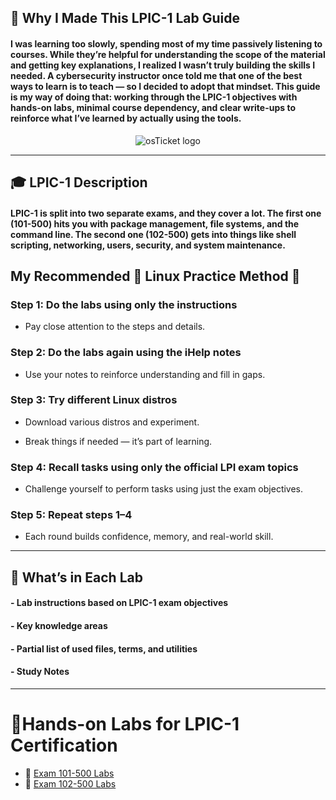 ## 🧠 Why I Made This LPIC-1 Lab Guide
#### I was learning too slowly, spending most of my time passively listening to courses. While they’re helpful for understanding the scope of the material and getting key explanations, I realized I wasn’t truly building the skills I needed. A cybersecurity instructor once told me that one of the best ways to learn is to teach — so I decided to adopt that mindset. This guide is my way of doing that: working through the LPIC-1 objectives with hands-on labs, minimal course dependency, and clear write-ups to reinforce what I’ve learned by actually using the tools.

<p align="center">
<img src="https://i.imgur.com/nc2DPNZ.png" alt="osTicket logo"/>
</p>

***

## 🎓 LPIC-1 Description
#### LPIC-1 is split into two separate exams, and they cover a lot. The first one (101-500) hits you with package management, file systems, and the command line. The second one (102-500) gets into things like shell scripting, networking, users, security, and system maintenance.

## My Recommended 🐧 Linux Practice Method 🚀

### Step 1: Do the labs using only the instructions

  - Pay close attention to the steps and details.

### Step 2: Do the labs again using the iHelp notes

  - Use your notes to reinforce understanding and fill in gaps.

### Step 3: Try different Linux distros

  - Download various distros and experiment.

  - Break things if needed — it’s part of learning.

### Step 4: Recall tasks using only the official LPI exam topics

  - Challenge yourself to perform tasks using just the exam objectives.

### Step 5: Repeat steps 1–4

  - Each round builds confidence, memory, and real-world skill. 

***
## 🧪 What’s in Each Lab

#### - Lab instructions based on LPIC-1 exam objectives  
#### - Key knowledge areas  
#### - Partial list of used files, terms, and utilities
#### - Study Notes
  
***

  # 🧪Hands-on Labs for LPIC-1 Certification

- 📘 [Exam 101-500 Labs](https://github.com/Jose01000111/LPIC-1-101-lab-study-guide.git)
- 📝 [Exam 102-500 Labs](https://github.com/Jose01000111/LPIC-1-102-lab-study-guide.git)

